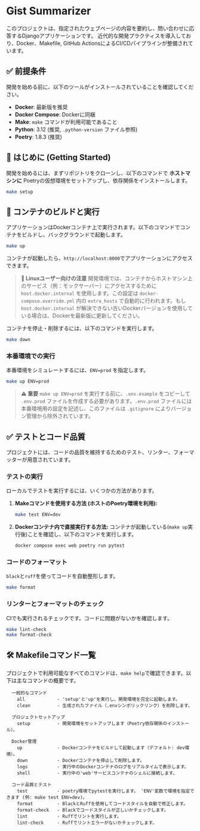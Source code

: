 # Gist Summarizer

このプロジェクトは、指定されたウェブページの内容を要約し、問い合わせに応答するDjangoアプリケーションです。
近代的な開発プラクティスを導入しており、Docker、Makefile, GitHub ActionsによるCI/CDパイプラインが整備されています。

## ✅ 前提条件

開発を始める前に、以下のツールがインストールされていることを確認してください。

- **Docker**: 最新版を推奨
- **Docker Compose**: Dockerに同梱
- **Make**: `make` コマンドが利用可能であること
- **Python**: 3.12 (推奨, `.python-version` ファイル参照)
- **Poetry**: 1.8.3 (推奨)

## 🚀 はじめに (Getting Started)

開発を始めるには、まずリポジトリをクローンし、以下のコマンドで **ホストマシンに** Poetryの仮想環境をセットアップし、依存関係をインストールします。

```bash
make setup
```

## 🐳 コンテナのビルドと実行

アプリケーションはDockerコンテナ上で実行されます。以下のコマンドでコンテナをビルドし、バックグラウンドで起動します。

```bash
make up
```

コンテナが起動したら、`http://localhost:8000`でアプリケーションにアクセスできます。

> **📝 Linuxユーザー向けの注意**
> 開発環境では、コンテナからホストマシン上のサービス（例：モックサーバー）にアクセスするために `host.docker.internal` を使用します。この設定は `docker-compose.override.yml` 内の `extra_hosts` で自動的に行われます。もし `host.docker.internal` が解決できない古いDockerバージョンを使用している場合は、Dockerを最新版に更新してください。

コンテナを停止・削除するには、以下のコマンドを実行します。

```bash
make down
```

### 本番環境での実行

本番環境をシミュレートするには、`ENV=prod` を指定します。

```bash
make up ENV=prod
```

> **⚠️ 重要**
> `make up ENV=prod` を実行する前に、`.env.example` をコピーして `.env.prod` ファイルを作成する必要があります。`.env.prod` ファイルには本番環境用の設定を記述し、このファイルは `.gitignore` によりバージョン管理から除外されています。

## ✅ テストとコード品質

プロジェクトには、コードの品質を維持するためのテスト、リンター、フォーマッターが用意されています。

### テストの実行

ローカルでテストを実行するには、いくつかの方法があります。

1.  **Makeコマンドを使用する方法 (ホストのPoetry環境を利用):**
    ```bash
    make test ENV=dev
    ```

2.  **Dockerコンテナ内で直接実行する方法:**
    コンテナが起動している(`make up`実行後)ことを確認し、以下のコマンドを実行します。
    ```bash
    docker compose exec web poetry run pytest
    ```

### コードのフォーマット

`black`と`ruff`を使ってコードを自動整形します。
```bash
make format
```

### リンターとフォーマットのチェック

CIでも実行されるチェックです。コードに問題がないかを確認します。
```bash
make lint-check
make format-check
```

## 🛠 Makefileコマンド一覧

プロジェクトで利用可能なすべてのコマンドは、`make help`で確認できます。以下は主なコマンドの概要です。

```text
  一般的なコマンド
    all            - 'setup'と'up'を実行し、開発環境を完全に起動します。
    clean          - 生成されたファイル（.envシンボリックリンク）を削除します。

  プロジェクトセットアップ
    setup          - 開発環境をセットアップします（Poetry依存関係のインストール）。

  Docker管理
    up             - Dockerコンテナをビルドして起動します（デフォルト: dev環境）。
    down           - Dockerコンテナを停止して削除します。
    logs           - 実行中のDockerコンテナのログをリアルタイムで表示します。
    shell          - 実行中の'web'サービスコンテナのシェルに接続します。

  コード品質とテスト
    test           - poetry環境でpytestを実行します。 'ENV'変数で環境を指定できます (例: make test ENV=dev)。
    format         - BlackとRuffを使用してコードスタイルを自動で修正します。
    format-check   - Blackでコードスタイルが正しいかチェックします。
    lint           - Ruffでリントを実行します。
    lint-check     - Ruffでリントエラーがないかチェックします。
```
